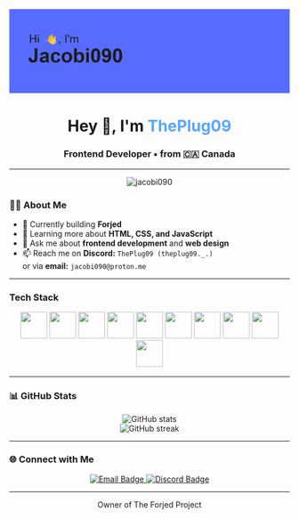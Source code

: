 <img src="header.png" alt="Header banner" title="Welcome to my profile!" />

<h1 align="center">Hey 👋, I'm <span style="color:#58a6ff;">ThePlug09</span></h1>
<h3 align="center">Frontend Developer • from 🇨🇦 Canada</h3>

---

<p align="center">
  <img src="https://komarev.com/ghpvc/?username=jacobi090&label=Profile+views&color=0e75b6&style=flat" alt="jacobi090" />
</p>

### 👨‍💻 About Me

- 🔭 Currently building **Forjed**
- 🌱 Learning more about **HTML, CSS, and JavaScript**
- 💬 Ask me about **frontend development** and **web design**
- 📫 Reach me on **Discord:** `ThePlug09 (theplug09._.)`  
  or via **email:** `jacobi090@proton.me`

---

### Tech Stack

<p align="center">
  <img src="https://github.com/user-attachments/assets/749c0fd6-a814-47e9-a3cb-8c020eee0d61" width="48" height="48"/>
  <img src="https://github.com/user-attachments/assets/9d9cd50e-42ec-45d0-bed9-79b12374cc32" width="48" height="48"/>
  <img src="https://github.com/user-attachments/assets/25387e24-9f25-4b5d-8197-f5a862d4e81b" width="48" height="48"/>
  <img src="https://github.com/user-attachments/assets/3b67f879-9587-4b8c-bd93-e727e9dea9b5" width="48" height="48"/>
  <img src="https://github.com/user-attachments/assets/579ce3b9-1b8d-4235-8c7c-b5cae2266143" width="48" height="48"/>
  <img src="https://github.com/user-attachments/assets/8f6e6c58-fe96-47a3-8f90-352f285b08d2" width="48" height="48"/>
  <img src="https://github.com/user-attachments/assets/98855cb5-da95-469d-a942-4531e0424eb4" width="48" height="48"/>
  <img src="https://github.com/user-attachments/assets/10e841ff-a35a-407e-bd99-541c994f0e4a" width="48" height="48"/>
  <img src="https://github.com/user-attachments/assets/d85d85ef-5889-476c-a576-00bd9c303c53" width="48" height="48"/>
  <img src="https://github.com/user-attachments/assets/017e75e2-b758-4594-9e55-673938ce587b" width="48" height="48"/>
</p>

---

### 📊 GitHub Stats

<p align="center">
  <img src="https://github-readme-stats.vercel.app/api?username=jacobi090&show_icons=true&theme=github_dark&hide_border=true" alt="GitHub stats" />
  <br />
  <img src="https://github-readme-streak-stats.herokuapp.com/?user=jacobi090&theme=github-dark-blue&hide_border=true" alt="GitHub streak" />
</p>

---

### 🌐 Connect with Me

<p align="center">
  <a href="mailto:jacobi090@proton.me">
    <img src="https://img.shields.io/badge/Email-ProtonMail-blue?style=for-the-badge&logo=protonmail" alt="Email Badge"/>
  </a>
  <a href="https://discord.com/users/theplug09._.">
    <img src="https://img.shields.io/badge/Discord-ThePlug09-7289da?style=for-the-badge&logo=discord" alt="Discord Badge"/>
  </a>
</p>

---

<p align="center">Owner of The Forjed Project</p>
